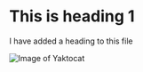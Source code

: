 # This is heading 1

I have added a heading to this file

![Image of Yaktocat](https://octodex.github.com/images/yaktocat.png)
